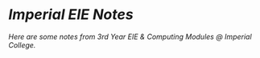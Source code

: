 # _Imperial EIE Notes_

_Here are some notes from 3rd Year EIE & Computing Modules @ Imperial College._
